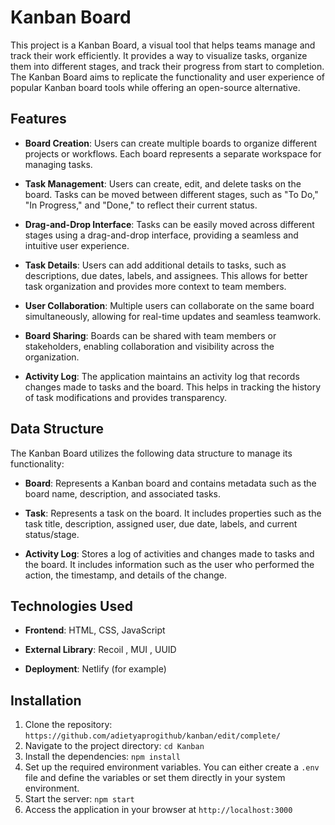 # Kanban Board

This project is a Kanban Board, a visual tool that helps teams manage and track their work efficiently. It provides a way to visualize tasks, organize them into different stages, and track their progress from start to completion. The Kanban Board aims to replicate the functionality and user experience of popular Kanban board tools while offering an open-source alternative.

## Features

- **Board Creation**: Users can create multiple boards to organize different projects or workflows. Each board represents a separate workspace for managing tasks.

- **Task Management**: Users can create, edit, and delete tasks on the board. Tasks can be moved between different stages, such as "To Do," "In Progress," and "Done," to reflect their current status.

- **Drag-and-Drop Interface**: Tasks can be easily moved across different stages using a drag-and-drop interface, providing a seamless and intuitive user experience.

- **Task Details**: Users can add additional details to tasks, such as descriptions, due dates, labels, and assignees. This allows for better task organization and provides more context to team members.

- **User Collaboration**: Multiple users can collaborate on the same board simultaneously, allowing for real-time updates and seamless teamwork.

- **Board Sharing**: Boards can be shared with team members or stakeholders, enabling collaboration and visibility across the organization.

- **Activity Log**: The application maintains an activity log that records changes made to tasks and the board. This helps in tracking the history of task modifications and provides transparency.

## Data Structure

The Kanban Board utilizes the following data structure to manage its functionality:

- **Board**: Represents a Kanban board and contains metadata such as the board name, description, and associated tasks.

- **Task**: Represents a task on the board. It includes properties such as the task title, description, assigned user, due date, labels, and current status/stage.


- **Activity Log**: Stores a log of activities and changes made to tasks and the board. It includes information such as the user who performed the action, the timestamp, and details of the change.

## Technologies Used

- **Frontend**: HTML, CSS, JavaScript
- **External Library**: Recoil , MUI , UUID

- **Deployment**: Netlify (for example)

## Installation

1. Clone the repository: `https://github.com/adietyaprogithub/kanban/edit/complete/`
2. Navigate to the project directory: `cd Kanban `
3. Install the dependencies: `npm install`
4. Set up the required environment variables. You can either create a `.env` file and define the variables or set them directly in your system environment.
5. Start the server: `npm start`
6. Access the application in your browser at `http://localhost:3000`
